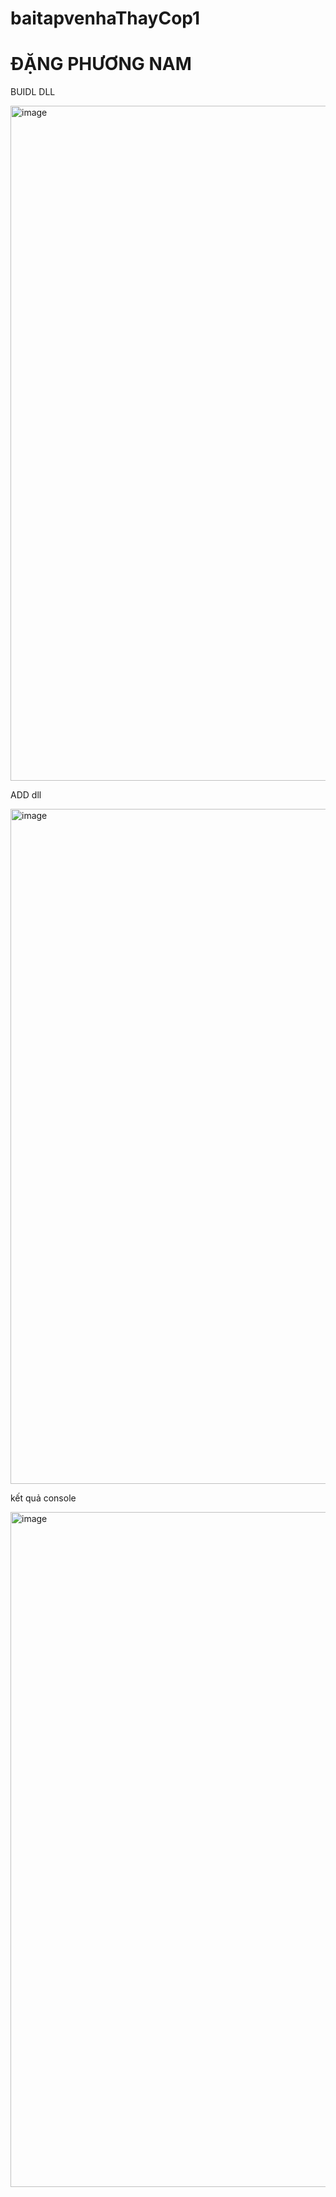 # baitapvenhaThayCop1
# ĐẶNG PHƯƠNG NAM

BUIDL DLL


<img width="1920" height="1080" alt="image" src="https://github.com/user-attachments/assets/f0f7b390-c9eb-4894-959b-33ba41923451" />

ADD dll


<img width="1920" height="1080" alt="image" src="https://github.com/user-attachments/assets/cce7bed6-5189-40d1-85e2-65eb8e2fbe11" />


kết quả console

<img width="1920" height="1080" alt="image" src="https://github.com/user-attachments/assets/0345f2a7-fa95-430c-b845-93cb3a77576e" />
